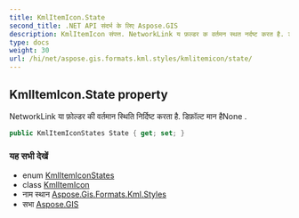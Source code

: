 ```yaml
---
title: KmlItemIcon.State
second_title: .NET API संदर्भ के लिए Aspose.GIS
description: KmlItemIcon संपत्त. NetworkLink य फ़ल्डर क वर्तमन स्थत नर्दष्ट करत है. डफ़ल्ट मन हैNone .
type: docs
weight: 30
url: /hi/net/aspose.gis.formats.kml.styles/kmlitemicon/state/
---
```

## KmlItemIcon.State property

NetworkLink या फ़ोल्डर की वर्तमान स्थिति निर्दिष्ट करता है. डिफ़ॉल्ट मान हैNone .

```csharp
public KmlItemIconStates State { get; set; }
```

### यह सभी देखें

* enum [KmlItemIconStates](../../kmlitemiconstates/)
* class [KmlItemIcon](../)
* नाम स्थान [Aspose.Gis.Formats.Kml.Styles](../../kmlitemicon/)
* सभा [Aspose.GIS](../../../)


